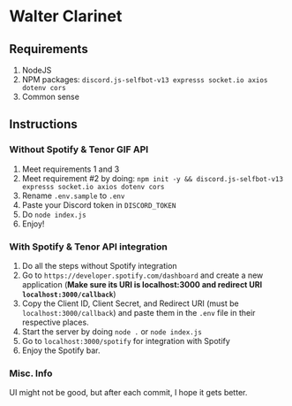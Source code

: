 # Walter Clarinet

## Requirements
1. NodeJS
2. NPM packages: `discord.js-selfbot-v13 expresss socket.io axios dotenv cors`
3. Common sense

## Instructions

### Without Spotify & Tenor GIF API

1. Meet requirements 1 and 3
2. Meet requirement #2 by doing: `npm init -y && discord.js-selfbot-v13 expresss socket.io axios dotenv cors`
3. Rename `.env.sample` to `.env`
4. Paste your Discord token in `DISCORD_TOKEN`
5. Do `node index.js`
6. Enjoy!

### With Spotify & Tenor API integration

1. Do all the steps without Spotify integration
2. Go to `https://developer.spotify.com/dashboard` and create a new application (**Make sure its URI is localhost:3000 and redirect URI `localhost:3000/callback`**)
3. Copy the Client ID, Client Secret, and Redirect URI (must be `localhost:3000/callback`) and paste them in the `.env` file in their respective places.
4. Start the server by doing `node .` or `node index.js`
5. Go to `localhost:3000/spotify` for integration with Spotify
6. Enjoy the Spotify bar.

### Misc. Info

UI might not be good, but after each commit, I hope it gets better.
